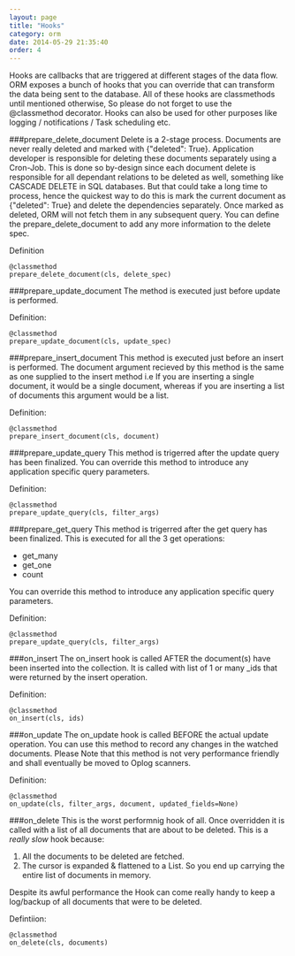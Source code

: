 ```yaml
---
layout: page
title: "Hooks"
category: orm
date: 2014-05-29 21:35:40
order: 4
---
```


Hooks are callbacks that are triggered at different stages of the data flow.
ORM exposes a bunch of hooks that you can override that can transform the data being sent to the database.
All of these hooks are classmethods until mentioned otherwise, So please do not forget to use the @classmethod decorator.
Hooks can also be used for other purposes like logging / notifications / Task scheduling etc.

###prepare_delete_document
Delete is a 2-stage process. Documents are never really deleted and marked with {"deleted": True}.
Application developer is responsible for deleting these documents separately using a Cron-Job.
This is done so by-design since each document delete is responsible for all dependant relations to be deleted as well, something like CASCADE DELETE in SQL databases.
But that could take a long time to process, hence the quickest way to do this is mark the current document as {"deleted": True} and delete the dependencies separately.
Once marked as deleted, ORM will not fetch them in any subsequent query.
You can define the prepare_delete_document to add any more information to the delete spec.

Definition

	@classmethod
	prepare_delete_document(cls, delete_spec)

###prepare_update_document
The method is executed just before update is performed.

Definition:

	@classmethod
	prepare_update_document(cls, update_spec)

###prepare_insert_document
This method is executed just before an insert is performed.
The document argument recieved by this method is the same as one supplied to the insert method
i.e If you are inserting a single document, it would be a single document, whereas if you are inserting a list of documents this argument would be a list.

Definition:

	@classmethod
	prepare_insert_document(cls, document)

###prepare_update_query
This method is trigerred after the update query has been finalized. You can override this method to introduce any application specific query parameters.

Definition:

	@classmethod
	prepare_update_query(cls, filter_args)


###prepare_get_query
This method is trigerred after the get query has been finalized.
This is executed for all the 3 get operations:

* get_many
* get_one
* count

You can override this method to introduce any application specific query parameters.

Definition:

	@classmethod
	prepare_update_query(cls, filter_args)


###on_insert
The on_insert hook is called AFTER the document(s) have been inserted into the collection. It is called with list of 1 or many _ids that were returned by the insert operation.

Definition:

	@classmethod
	on_insert(cls, ids)


###on_update
The on_update hook is called BEFORE the actual update operation. You can use this method to record any changes in the watched documents. Please Note that this method is not very performance friendly and shall eventually be moved to Oplog scanners.

Definition:

	@classmethod
	on_update(cls, filter_args, document, updated_fields=None)


###on_delete
This is the worst performnig hook of all. Once overridden it is called with a list of all documents that are about to be deleted.
This is a *really slow* hook because:

1. All the documents to be deleted are fetched.
2. The cursor is expanded & flattened to a List. So you end up carrying the entire list of documents in memory.

Despite its awful performance the Hook can come really handy to keep a log/backup of all documents that were to be deleted.

Defintiion:

	@classmethod
	on_delete(cls, documents)